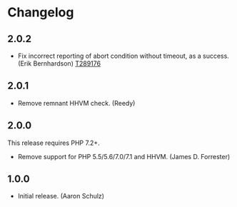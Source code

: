 # Changelog

## 2.0.2

* Fix incorrect reporting of abort condition without timeout, as a success. (Erik Bernhardson) [T289176](https://phabricator.wikimedia.org/T289176)

## 2.0.1

* Remove remnant HHVM check. (Reedy)

## 2.0.0

This release requires PHP 7.2+.

* Remove support for PHP 5.5/5.6/7.0/7.1 and HHVM. (James D. Forrester)

## 1.0.0

* Initial release. (Aaron Schulz)
